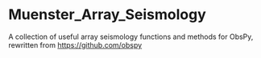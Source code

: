 # Muenster_Array_Seismology

A collection of useful array seismology functions and methods for ObsPy, rewritten from https://github.com/obspy

